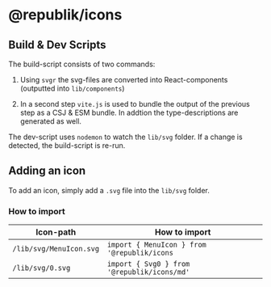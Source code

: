 # @republik/icons

## Build & Dev Scripts

The build-script consists of two commands:

1. Using `svgr` the svg-files are converted into React-components (outputted into `lib/components`)

2. In a second step `vite.js` is used to bundle the output of the previous step as a CSJ & ESM bundle. In addtion the type-descriptions are generated as well.

The dev-script uses `nodemon` to watch the `lib/svg` folder. If a change is detected, the build-script is re-run.

## Adding an icon

To add an icon, simply add a `.svg` file into the `lib/svg` folder.

### How to import

| Icon-path | How to import |
| ------- | ------- |
| `/lib/svg/MenuIcon.svg` | `import { MenuIcon } from '@republik/icons` |
| `/lib/svg/0.svg` | `import { Svg0 } from '@republik/icons/md'` |
